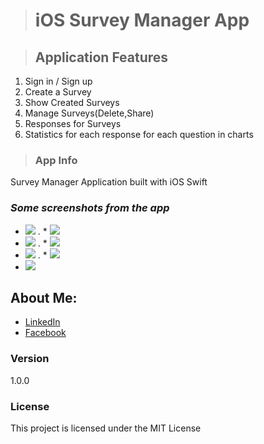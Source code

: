 > # iOS Survey Manager App



> ## Application Features
 1. Sign in / Sign up 
 2. Create a Survey 
 3. Show Created Surveys
 4. Manage Surveys(Delete,Share)
 5. Responses for Surveys
 6. Statistics for each response for each question in charts


> ### App Info
Survey Manager Application built with iOS Swift 

 ### *Some screenshots from the app*
* ![](iOS/images/Screen%20Shot1.png) .  * ![](iOS/images/Screen%20Shot2.png)
* ![](iOS/images/Screen%20Shot3.png) .  * ![](iOS/images/Screen%20Shot4.png)
* ![](iOS/images/Screen%20Shot5.png) .  * ![](iOS/images/Screen%20Shot6.png)
* ![](iOS/images/Screen%20Shot7.png)






## About Me: 
* [LinkedIn](https://www.linkedin.com/in/ammar-al-helali-968803146)
* [Facebook](https://www.facebook.com/ammar.helali)


### Version

1.0.0

### License

This project is licensed under the MIT License
